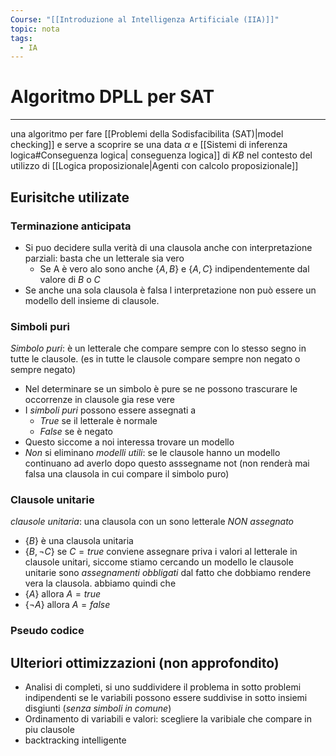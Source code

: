 ```yaml
---
Course: "[[Introduzione al Intelligenza Artificiale (IIA)]]"
topic: nota
tags:
  - IA
---
```


# Algoritmo DPLL per SAT
---
una algoritmo per fare [[Problemi della Sodisfacibilita (SAT)|model checking]] e serve a scoprire se una data $\alpha$ e [[Sistemi di inferenza logica#Conseguenza logica| conseguenza logica]] di $KB$ nel contesto del utilizzo di [[Logica proposizionale|Agenti con calcolo proposizionale]]

## Eurisitche utilizate

### Terminazione anticipata
- Si puo decidere sulla verità di una clausola anche con interpretazione parziali: basta che un letterale sia vero
	- Se A è vero alo sono anche $\{A,B\}$ e $\{A,C\}$ indipendentemente dal valore di $B$ o $C$
- Se anche una sola clausola è falsa l interpretazione non può essere un modello dell insieme di clausole.

### Simboli puri
_Simbolo puri_: è un letterale che compare sempre con lo stesso segno in tutte le clausole. (es in tutte le clausole compare sempre non negato o sempre negato)
- Nel determinare se un simbolo è pure se ne possono trascurare le occorrenze in clausole gia rese vere
- I _simboli puri_ possono essere assegnati a 
	- $True$ se il letterale è normale  
	- $False$ se è negato
- Questo siccome a noi interessa trovare un modello 
- _Non_ si eliminano _modelli utili_: se le clausole hanno un modello continuano ad averlo dopo questo asssegname not (non renderà mai falsa una clausola in cui compare il simbolo puro)


### Clausole unitarie
_clausole unitaria_: una clausola con un sono letterale _NON assegnato_
- $\{B\}$ è una clausola unitaria 
- $\{B,\lnot C\}$ se $C = true$
 conviene assegnare priva i valori al letterale in clausole unitari, siccome stiamo cercando un modello le clausole unitarie sono _assegnamenti obbligati_ dal fatto che dobbiamo rendere vera la clausola. abbiamo quindi che 
- $\{A\}$ allora $A=true$
-  $\{\lnot A\}$ allora $A=false$


### Pseudo codice



## Ulteriori ottimizzazioni (non approfondito) 
- Analisi di completi, si uno suddividere il problema in sotto problemi indipendenti se le variabili possono essere suddivise in sotto insiemi disgiunti (_senza simboli in comune_)
- Ordinamento di variabili e valori: scegliere la varibiale che compare in piu clausole
- backtracking intelligente
